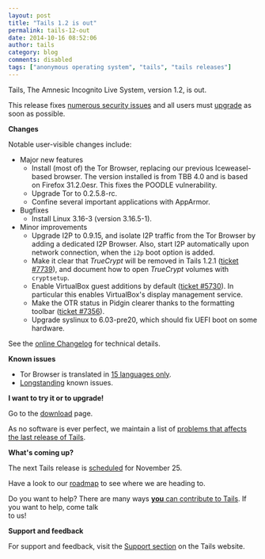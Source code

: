 ```yaml
---
layout: post
title: "Tails 1.2 is out"
permalink: tails-12-out
date: 2014-10-16 08:52:06
author: tails
category: blog
comments: disabled
tags: ["anonymous operating system", "tails", "tails releases"]
---
```


Tails, The Amnesic Incognito Live System, version 1.2, is out.

This release fixes [numerous security issues](https://tails.boum.org/security/Numerous_security_holes_in_1.1.2/) and all users must [upgrade](https://tails.boum.org/doc/first_steps/upgrade/) as soon as possible.

**Changes**

Notable user-visible changes include:

-   Major new features
    -   Install (most of) the Tor Browser, replacing our previous Iceweasel-based browser. The version installed is from TBB 4.0 and is based on Firefox 31.2.0esr. This fixes the POODLE vulnerability.
    -   Upgrade Tor to 0.2.5.8-rc.
    -   Confine several important applications with AppArmor.
-   Bugfixes
    -   Install Linux 3.16-3 (version 3.16.5-1).
-   Minor improvements
    -   Upgrade I2P to 0.9.15, and isolate I2P traffic from the Tor Browser by adding a dedicated I2P Browser. Also, start I2P automatically upon network connection, when the `i2p` boot option is added.
    -   Make it clear that *TrueCrypt* will be removed in Tails 1.2.1 ([ticket \#7739](https://labs.riseup.net/code/issues/7739)), and document how to open *TrueCrypt* volumes with `cryptsetup`.
    -   Enable VirtualBox guest additions by default ([ticket \#5730](https://labs.riseup.net/code/issues/5730)). In particular this enables VirtualBox's display management service.
    -   Make the OTR status in Pidgin clearer thanks to the formatting toolbar ([ticket \#7356](https://labs.riseup.net/code/issues/7356)).
    -   Upgrade syslinux to 6.03-pre20, which should fix UEFI boot on some hardware.

See the [online Changelog](https://git-tails.immerda.ch/tails/plain/debian/changelog) for technical details.

**Known issues**

-   Tor Browser is translated in [15 languages only](https://tails.boum.org/support/known_issues#browser_languages).
-   [Longstanding](https://tails.boum.org/support/known_issues/) known issues.

**I want to try it or to upgrade!**

Go to the [download](https://tails.boum.org/download/) page.

As no software is ever perfect, we maintain a list of [problems that affects the last release of Tails](https://tails.boum.org/support/known_issues/).

**What's coming up?**

The next Tails release is [scheduled](https://tails.boum.org/contribute/calendar/) for November 25.

Have a look to our [roadmap](https://labs.riseup.net/code/projects/tails/roadmap) to see where we are heading to.

Do you want to help? There are many ways [**you** can contribute to Tails](https://tails.boum.org/contribute/). If you want to help, come talk  
 to us!

**Support and feedback**

For support and feedback, visit the [Support section](https://tails.boum.org/support/) on the Tails website.
